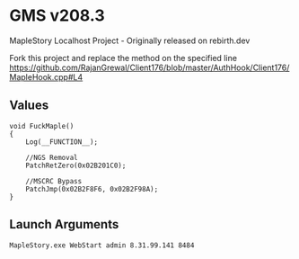 # GMS v208.3
MapleStory Localhost Project - Originally released on rebirth.dev

Fork this project and replace the method on the specified line
https://github.com/RajanGrewal/Client176/blob/master/AuthHook/Client176/MapleHook.cpp#L4

## Values
```
void FuckMaple()
{
	Log(__FUNCTION__);

	//NGS Removal
	PatchRetZero(0x02B201C0);
  
	//MSCRC Bypass
	PatchJmp(0x02B2F8F6, 0x02B2F98A);
}
```

## Launch Arguments
`MapleStory.exe WebStart admin 8.31.99.141 8484`

